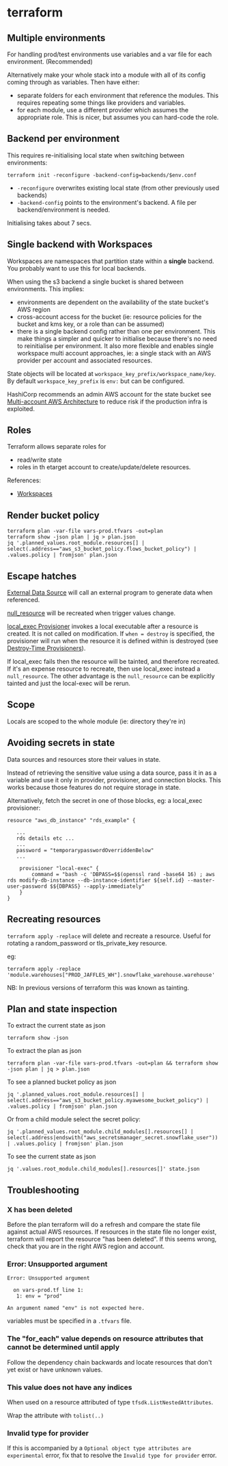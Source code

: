 # terraform

## Multiple environments

For handling prod/test environments use variables and a var file for each environment. (Recommended)

Alternatively make your whole stack into a module with all of its config coming through as variables. Then have either:

- separate folders for each environment that reference the modules. This requires repeating some things like providers and variables.
- for each module, use a different provider which assumes the appropriate role. This is nicer, but assumes you can hard-code the role.

## Backend per environment

This requires re-initialising local state when switching between environments:

```
terraform init -reconfigure -backend-config=backends/$env.conf
```

- `-reconfigure` overwrites existing local state (from other previously used backends)
- `-backend-config` points to the environment's backend. A file per backend/environment is needed.

Initialising takes about 7 secs.

## Single backend with Workspaces

Workspaces are namespaces that partition state within a **single** backend. You probably want to use this for local backends.

When using the s3 backend a single bucket is shared between environments. This implies:

- environments are dependent on the availability of the state bucket's AWS region
- cross-account access for the bucket (ie: resource policies for the bucket and kms key, or a role than can be assumed)
- there is a single backend config rather than one per environment. This make things a simpler and quicker to initialise because there's no need to reinitialise per environment. It also more flexible and enables single workspace multi account approaches, ie: a single stack with an AWS provider per account and associated resources.

State objects will be located at `workspace_key_prefix/workspace_name/key`. By default `workspace_key_prefix` is `env:` but can be configured.

HashiCorp recommends an admin AWS account for the state bucket see [Multi-account AWS Architecture](https://www.terraform.io/docs/language/settings/backends/s3.html#multi-account-aws-architecture) to reduce risk if the production infra is exploited.

## Roles

Terraform allows separate roles for

- read/write state
- roles in th etarget account to create/update/delete resources.

References:

- [Workspaces](https://www.terraform.io/docs/language/state/workspaces.html)

## Render bucket policy

```
terraform plan -var-file vars-prod.tfvars -out=plan
terraform show -json plan | jq > plan.json
jq '.planned_values.root_module.resources[] | select(.address=="aws_s3_bucket_policy.flows_bucket_policy") | .values.policy | fromjson' plan.json
```

## Escape hatches

[External Data Source](https://registry.terraform.io/providers/hashicorp/external/latest/docs/data-sources/data_source) will call an external program to generate data when referenced.

[null_resource](https://registry.terraform.io/providers/hashicorp/null/latest/docs/resources/resource) will be recreated when trigger values change.

[local_exec Provisioner](https://www.terraform.io/docs/language/resources/provisioners/local-exec.html) invokes a local executable after a resource is created. It is not called on modification. If `when = destroy` is specified, the provisioner will run when the resource it is defined within is destroyed (see [Destroy-Time Provisioners](https://www.terraform.io/docs/language/resources/provisioners/syntax.html#destroy-time-provisioners)).

If local_exec fails then the resource will be tainted, and therefore recreated. If it's an expense resource to recreate, then use local_exec instead a `null_resource`. The other advantage is the `null_resource` can be explicitly tainted and just the local-exec will be rerun.

## Scope

Locals are scoped to the whole module (ie: directory they're in)

## Avoiding secrets in state

Data sources and resources store their values in state.

Instead of retrieving the sensitive value using a data source, pass it in as a variable and use it only in provider, provisioner, and connection blocks. This works because those features do not require storage in state.

Alternatively, fetch the secret in one of those blocks, eg: a local_exec provisioner:

```
resource "aws_db_instance" "rds_example" {

   ...
   rds details etc ...
   ...
   password = "temporarypasswordOverriddenBelow"
   ...

    provisioner "local-exec" {
        command = "bash -c 'DBPASS=$$(openssl rand -base64 16) ; aws rds modify-db-instance --db-instance-identifier ${self.id} --master-user-password $${DBPASS} --apply-immediately"
    }
}
```

## Recreating resources

`terraform apply -replace` will delete and recreate a resource. Useful for rotating a random_password or tls_private_key resource.

eg:

```
terraform apply -replace 'module.warehouses["PROD_JAFFLES_WH"].snowflake_warehouse.warehouse'
```

NB: In previous versions of terraform this was known as tainting.

## Plan and state inspection

To extract the current state as json

```
terraform show -json
```

To extract the plan as json

```
terraform plan -var-file vars-prod.tfvars -out=plan && terraform show -json plan | jq > plan.json
```

To see a planned bucket policy as json

```
jq '.planned_values.root_module.resources[] | select(.address=="aws_s3_bucket_policy.myawesome_bucket_policy") | .values.policy | fromjson' plan.json
```

Or from a child module select the secret policy:

```
jq '.planned_values.root_module.child_modules[].resources[] | select(.address|endswith("aws_secretsmanager_secret.snowflake_user")) | .values.policy | fromjson' plan.json
```

To see the current state as json

```
jq '.values.root_module.child_modules[].resources[]' state.json
```

## Troubleshooting

### X has been deleted

Before the plan terraform will do a refresh and compare the state file against actual AWS resources. If resources in the state file no longer exist, terraform will report the resource "has been deleted". If this seems wrong, check that you are in the right AWS region and account.

### Error: Unsupported argument

```
Error: Unsupported argument

  on vars-prod.tf line 1:
   1: env = "prod"

An argument named "env" is not expected here.
```

variables must be specified in a `.tfvars` file.

### The "for_each" value depends on resource attributes that cannot be determined until apply

Follow the dependency chain backwards and locate resources that don't yet exist or have unknown values.

### This value does not have any indices

When used on a resource attributed of type `tfsdk.ListNestedAttributes`.

Wrap the attribute with `tolist(..)`

### Invalid type for provider

If this is accompanied by a `Optional object type attributes are experimental` error, fix that to resolve the `Invalid type for provider` error.
